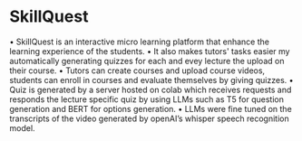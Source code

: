 # SkillQuest
• SkillQuest is an interactive micro learning platform that enhance the learning experience of the students.
• It also makes tutors' tasks easier my automatically generating quizzes for each and evey lecture the upload on their course.
• Tutors can create courses and upload course videos, students can enroll in courses and evaluate themselves by
giving quizzes.
• Quiz is generated by a server hosted on colab which receives requests and responds the lecture specific quiz by
using LLMs such as T5 for question generation and BERT for options generation.
• LLMs were fine tuned on the transcripts of the video generated by openAI’s whisper speech recognition
model.
